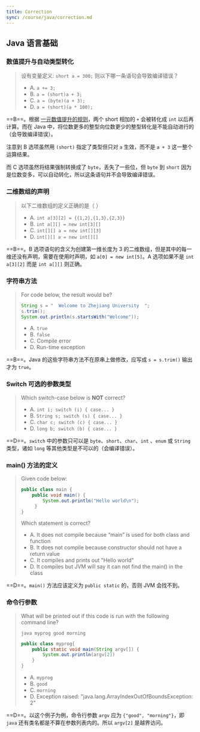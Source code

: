 ```yaml
---
title: Correction
sync: /course/java/correction.md
---
```


## Java 语言基础

### 数值提升与自动类型转化

> 设有变量定义: `short a = 300;` 则以下哪一条语句会导致编译错误？
>
> -   A. `a += 3;`
> -   B. `a = (short)a + 3;`
> -   C. `a = (byte)(a + 3);`
> -   D. `a = (short)(a * 100);`

==B==。根据 [一元数值提升的规则](https://blog.csdn.net/J080624/article/details/81837155)，两个 short 相加的 `+` 会被转化成 `int` 以后再计算。而在 Java 中，将位数更多的整型向位数更少的整型转化是不能自动进行的（会导致编译错误）。

注意到 B 选项虽然用 `(short)` 指定了类型但只对 `a` 生效，而不是 `a + 3` 这一整个运算结果。

而 C 选项虽然将结果强制转换成了 `byte`，丢失了一些位，但 `byte` 到 `short` 因为是位数变多，可以自动转化，所以这条语句并不会导致编译错误。

### 二维数组的声明

> 以下二维数组的定义正确的是（ ）
>
> -   A. `int a[3][2] = {{1,2},{1,3},{2,3}}`
> -   B. `int a[][] = new int[3][]`
> -   C. `int[][] a = new int[][3]`
> -   D. `int[][] a = new int[][]`

==B==。B 选项语句的含义为创建第一维长度为 3 的二维数组，但是其中的每一维还没有声明，需要在使用时声明，如 `a[0] = new int[5]`。A 选项如果不是 `int a[3][2]` 而是 `int a[][]` 则正确。

### 字符串方法

> For code below, the result would be?
>
> ```java
> String s = "  Welcome to Zhejiang University  ";
> s.trim();
> System.out.println(s.startsWith("Welcome"));
> ```
>
> -   A. `true`
> -   B. `false`
> -   C. Compile error
> -   D. Run-time exception

==B==。Java 的这些字符串方法不在原串上做修改，应写成 `s = s.trim()` 输出才为 `true`。

### Switch 可选的参数类型

> Which switch-case below is **NOT** correct?
>
> -   A. `int i; switch (i) { case... }`
> -   B. `String s; switch (s) { case... }`
> -   C. `char c; switch (c) { case... }`
> -   D. `long b; switch (b) { case... }`

==D==。`switch` 中的参数只可以是 `byte`、`short`、`char`、`int` 、`enum` 或 `String` 类型，诸如 `long` 等其他类型是不可以的（会编译错误）。

### main() 方法的定义

> Given code below:
>
> ```java
> public class main {
>     public void main() {
>         System.out.println("Hello world\n");
>      }
> }
> ```
>
> Which statement is correct?
>
> -   A. It does not compile because “main” is used for both class and function
> -   B. It does not compile because constructor should not have a return value
> -   C. It compiles and prints out "Hello world"
> -   D. It compiles but JVM will say it can not find the main() in the class

==D==。`main()` 方法应该定义为 `public static` 的，否则 JVM 会找不到。

### 命令行参数

> What will be printed out if this code is run with the following command line?
>
> ```shell
> java myprog good morning
> ```
>
> ```java
> public class myprog{
>     public static void main(String argv[]) {
>         System.out.println(argv[2])
>     }
> }
> ```
>
> -   A. `myprog`
> -   B. `good`
> -   C. `morning`
> -   D. Exception raised: "java.lang.ArrayIndexOutOfBoundsException: 2"

==D==。以这个例子为例，命令行参数 `argv` 应为 `{"good", "morning"}`，即 `java` 还有类名都是不算在参数列表内的。所以 `argv[2]` 是越界访问。
